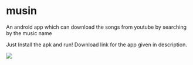 # musin

An android app which can download the songs from youtube by searching by the music name

Just Install the apk and run!
Download link for the app given in description.

![](https://signior-x.github.io/assets/img/portfolio/portfolio-5.jpeg)
